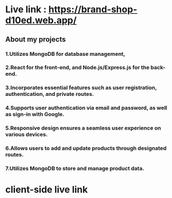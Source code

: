 # Live link : https://brand-shop-d10ed.web.app/

## About my projects 
### 1.Utilizes MongoDB for database management, 
### 2.React for the front-end, and Node.js/Express.js for the back-end.
### 3.Incorporates essential features such as user registration, authentication, and private routes.
### 4.Supports user authentication via email and password, as well as sign-in with Google.
### 5.Responsive design ensures a seamless user experience on various devices.
### 6.Allows users to add and update products through designated routes.
### 7.Utilizes MongoDB to store and manage product data.
# client-side live link

